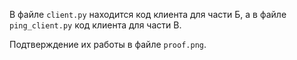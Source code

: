 В файле `client.py` находится код клиента для части Б, а в файле `ping_client.py` код клиента для части B.

Подтверждение их работы в файле `proof.png`.
